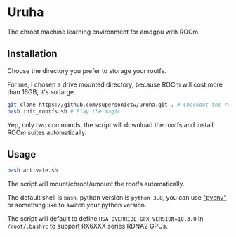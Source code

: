 # Uruha

The chroot machine learning environment for amdgpu with ROCm.

## Installation

Choose the directory you prefer to storage your rootfs.

For me, I chosen a drive mounted directory, because ROCm will cost more than 16GB, it's so large.

```sh
git clone https://github.com/supersonictw/uruha.git . # Checkout the repository
bash init_rootfs.sh # Play the magic
```

Yep, only two commands, the script will download the rootfs and install ROCm suites automatically.

## Usage

```sh
bash activate.sh
```

The script will mount/chroot/umount the rootfs automatically.

The default shell is `bash`, python version is `python 3.8`, you can use ["pyenv"](https://github.com/pyenv/pyenv) or something like to switch your python version.

The script will default to define `HSA_OVERRIDE_GFX_VERSION=10.3.0` in `/root/.bashrc` to support RX6XXX series RDNA2 GPUs.
